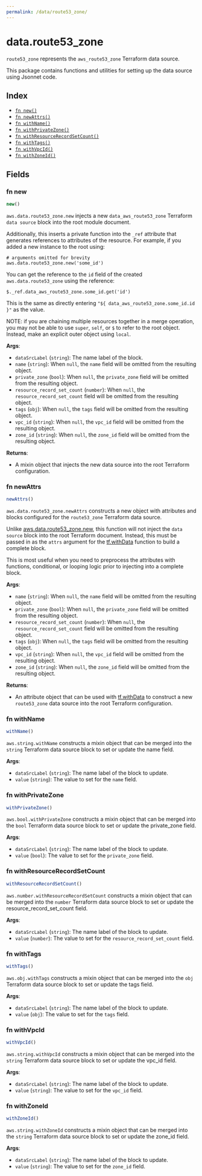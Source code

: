 ```yaml
---
permalink: /data/route53_zone/
---
```


# data.route53_zone

`route53_zone` represents the `aws_route53_zone` Terraform data source.



This package contains functions and utilities for setting up the data source using Jsonnet code.


## Index

* [`fn new()`](#fn-new)
* [`fn newAttrs()`](#fn-newattrs)
* [`fn withName()`](#fn-withname)
* [`fn withPrivateZone()`](#fn-withprivatezone)
* [`fn withResourceRecordSetCount()`](#fn-withresourcerecordsetcount)
* [`fn withTags()`](#fn-withtags)
* [`fn withVpcId()`](#fn-withvpcid)
* [`fn withZoneId()`](#fn-withzoneid)

## Fields

### fn new

```ts
new()
```


`aws.data.route53_zone.new` injects a new `data_aws_route53_zone` Terraform `data source`
block into the root module document.

Additionally, this inserts a private function into the `_ref` attribute that generates references to attributes of the
resource. For example, if you added a new instance to the root using:

    # arguments omitted for brevity
    aws.data.route53_zone.new('some_id')

You can get the reference to the `id` field of the created `aws.data.route53_zone` using the reference:

    $._ref.data_aws_route53_zone.some_id.get('id')

This is the same as directly entering `"${ data_aws_route53_zone.some_id.id }"` as the value.

NOTE: if you are chaining multiple resources together in a merge operation, you may not be able to use `super`, `self`,
or `$` to refer to the root object. Instead, make an explicit outer object using `local`.

**Args**:
  - `dataSrcLabel` (`string`): The name label of the block.
  - `name` (`string`):  When `null`, the `name` field will be omitted from the resulting object.
  - `private_zone` (`bool`):  When `null`, the `private_zone` field will be omitted from the resulting object.
  - `resource_record_set_count` (`number`):  When `null`, the `resource_record_set_count` field will be omitted from the resulting object.
  - `tags` (`obj`):  When `null`, the `tags` field will be omitted from the resulting object.
  - `vpc_id` (`string`):  When `null`, the `vpc_id` field will be omitted from the resulting object.
  - `zone_id` (`string`):  When `null`, the `zone_id` field will be omitted from the resulting object.

**Returns**:
- A mixin object that injects the new data source into the root Terraform configuration.


### fn newAttrs

```ts
newAttrs()
```


`aws.data.route53_zone.newAttrs` constructs a new object with attributes and blocks configured for the `route53_zone`
Terraform data source.

Unlike [aws.data.route53_zone.new](#fn-route53_zonenew), this function will not inject the `data source`
block into the root Terraform document. Instead, this must be passed in as the `attrs` argument for the
[tf.withData](https://github.com/tf-libsonnet/core/tree/main/docs#fn-withdata) function to build a complete block.

This is most useful when you need to preprocess the attributes with functions, conditional, or looping logic prior to
injecting into a complete block.

**Args**:
  - `name` (`string`):  When `null`, the `name` field will be omitted from the resulting object.
  - `private_zone` (`bool`):  When `null`, the `private_zone` field will be omitted from the resulting object.
  - `resource_record_set_count` (`number`):  When `null`, the `resource_record_set_count` field will be omitted from the resulting object.
  - `tags` (`obj`):  When `null`, the `tags` field will be omitted from the resulting object.
  - `vpc_id` (`string`):  When `null`, the `vpc_id` field will be omitted from the resulting object.
  - `zone_id` (`string`):  When `null`, the `zone_id` field will be omitted from the resulting object.

**Returns**:
  - An attribute object that can be used with [tf.withData](https://github.com/tf-libsonnet/core/tree/main/docs#fn-withdata) to construct a new `route53_zone` data source into the root Terraform configuration.


### fn withName

```ts
withName()
```

`aws.string.withName` constructs a mixin object that can be merged into the `string`
Terraform data source block to set or update the name field.



**Args**:
  - `dataSrcLabel` (`string`): The name label of the block to update.
  - `value` (`string`): The value to set for the `name` field.


### fn withPrivateZone

```ts
withPrivateZone()
```

`aws.bool.withPrivateZone` constructs a mixin object that can be merged into the `bool`
Terraform data source block to set or update the private_zone field.



**Args**:
  - `dataSrcLabel` (`string`): The name label of the block to update.
  - `value` (`bool`): The value to set for the `private_zone` field.


### fn withResourceRecordSetCount

```ts
withResourceRecordSetCount()
```

`aws.number.withResourceRecordSetCount` constructs a mixin object that can be merged into the `number`
Terraform data source block to set or update the resource_record_set_count field.



**Args**:
  - `dataSrcLabel` (`string`): The name label of the block to update.
  - `value` (`number`): The value to set for the `resource_record_set_count` field.


### fn withTags

```ts
withTags()
```

`aws.obj.withTags` constructs a mixin object that can be merged into the `obj`
Terraform data source block to set or update the tags field.



**Args**:
  - `dataSrcLabel` (`string`): The name label of the block to update.
  - `value` (`obj`): The value to set for the `tags` field.


### fn withVpcId

```ts
withVpcId()
```

`aws.string.withVpcId` constructs a mixin object that can be merged into the `string`
Terraform data source block to set or update the vpc_id field.



**Args**:
  - `dataSrcLabel` (`string`): The name label of the block to update.
  - `value` (`string`): The value to set for the `vpc_id` field.


### fn withZoneId

```ts
withZoneId()
```

`aws.string.withZoneId` constructs a mixin object that can be merged into the `string`
Terraform data source block to set or update the zone_id field.



**Args**:
  - `dataSrcLabel` (`string`): The name label of the block to update.
  - `value` (`string`): The value to set for the `zone_id` field.
